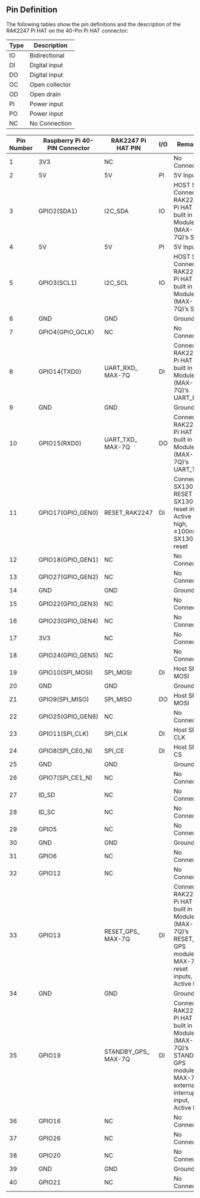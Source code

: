 ## Pin Definition

<rk-img
  src="/assets/images/wishat/rak2247-pi-hat/datasheet/pinout_diagram.png"
  width="100%"
  caption="RAK2247 Pi HAT Pinout Diagram"
/>

The following tables show the pin definitions and the description of the RAK2247 Pi HAT on the 40-Pin Pi HAT connector:

| **Type** | **Description** | 
| ---- | ---- | 
| IO | Bidirectional | 
| DI | Digital input | 
| DO | Digital input | 
| OC | Open collector | 
| OD | Open drain | 
| PI | Power input | 
| PO | Power input | 
| NC | No Connection | 


| **Pin Number** | **Raspberry Pi 40-PIN Connector** | **RAK2247 Pi HAT PIN** | **I/O** | **Remarks** | 
| ---- | ---- | ---- | ---- | ---- | 
| 1 | 3V3 | NC |  | No Connection | 
| 2 | 5V | 5V | PI | 5V Input | 
| 3 | GPIO2(SDA1) | I2C_SDA | IO | HOST SDA, Connect RAK2247 Pi HAT built in GPS Module (MAX-7Q)’s SDA | 
| 4 | 5V | 5V | PI | 5V Input | 
| 5 | GPIO3(SCL1) | I2C_SCL | IO | HOST SCL, Connect RAK2247 Pi HAT built in GPS Module (MAX-7Q)’s SCL | 
| 6 | GND | GND |  | Ground | 
| 7 | GPIO4(GPIO_GCLK) | NC |  | No Connection | 
| 8 | GPIO14(TXD0) | UART_RXD_ MAX-7Q | DI | Connect RAK2247 Pi HAT built in GPS Module (MAX-7Q)’s UART_RXD | 
| 9 | GND | GND |  | Ground | 
| 10 | GPIO15(RXD0) | UART_TXD_ MAX-7Q | DO | Connect to RAK2247 Pi HAT built in GPS Module (MAX-7Q)’s UART_TXD | 
| 11 | GPIO17(GPIO_GEN0) | RESET_RAK2247 | DI | Connect to SX1301’s RESET PIN, SX1301 reset input, Active high, ≥100ns for SX1301 reset | 
| 12 | GPIO18(GPIO_GEN1) | NC |  | No Connection | 
| 13 | GPIO27(GPIO_GEN2) | NC |  | No Connection | 
| 14 | GND | GND |  | Ground | 
| 15 | GPIO22(GPIO_GEN3) | NC |  | No Connection | 
| 16 | GPIO23(GPIO_GEN4) | NC |  | No Connection | 
| 17 | 3V3 | NC |  | No Connection | 
| 18 | GPIO24(GPIO_GEN5) | NC |  | No Connection | 
| 19 | GPIO10(SPI_MOSI) | SPI_MOSI | DI | Host SPI MOSI | 
| 20 | GND | GND |  | Ground | 
| 21 | GPIO9(SPI_MISO) | SPI_MISO | DO | Host SPI MOSI | 
| 22 | GPIO25(GPIO_GEN6) | NC |  | No Connection | 
| 23 | GPIO11(SPI_CLK) | SPI_CLK | DI | Host SPI CLK | 
| 24 | GPIO8(SPI_CE0_N) | SPI_CE | DI | Host SPI CS | 
| 25 | GND | GND |  | Ground | 
| 26 | GPIO7(SPI_CE1_N) | NC |  | No Connection | 
| 27 | ID_SD | NC |  | No Connection | 
| 28 | ID_SC | NC |  | No Connection | 
| 29 | GPIO5 | NC |  | No Connection | 
| 30 | GND | GND |  | Ground | 
| 31 | GPIO6 | NC |  | No Connection | 
| 32 | GPIO12 | NC |  | No Connection | 
| 33 | GPIO13 | RESET_GPS_ MAX-7Q | DI | Connect to RAK2247 Pi HAT built in GPS Module (MAX-7Q)’s RESET, GPS module MAX-7Q reset inputs, Active High | 
| 34 | GND | GND |  | Ground | 
| 35 | GPIO19 | STANDBY_GPS_ MAX-7Q | DI | Connect to RAK2247 Pi HAT built in GPS Module (MAX-7Q)’s STANDBY, GPS module MAX-7Q external interrupt input, Active High | 
| 36 | GPIO16 | NC |  | No Connection | 
| 37 | GPIO26 | NC |  | No Connection | 
| 38 | GPIO20 | NC |  | No Connection | 
| 39 | GND | GND |  | Ground | 
| 40 | GPIO21 | NC |  | No Connection | 